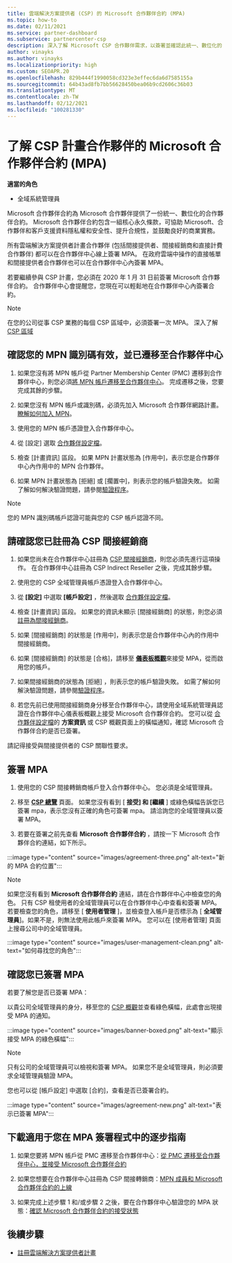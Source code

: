 ```yaml
---
title: 雲端解決方案提供者 (CSP) 的 Microsoft 合作夥伴合約 (MPA)
ms.topic: how-to
ms.date: 02/11/2021
ms.service: partner-dashboard
ms.subservice: partnercenter-csp
description: 深入了解 Microsoft CSP 合作夥伴需求，以簽署並確認此統一、數位化的 Microsoft 合作夥伴合約 (MPA)。
author: vinayks
ms.author: vinayks
ms.localizationpriority: high
ms.custom: SEOAPR.20
ms.openlocfilehash: 829b444f1990058cd323e3effec6da6d7585155a
ms.sourcegitcommit: 64b43ad8fb7bb56628450bea06b9cd2606c36b03
ms.translationtype: MT
ms.contentlocale: zh-TW
ms.lasthandoff: 02/12/2021
ms.locfileid: "100281330"
---
```

# <a name="learn-about-the-microsoft-partner-agreement-mpa-for-csp-program-partners"></a>了解 CSP 計畫合作夥伴的 Microsoft 合作夥伴合約 (MPA)

**適當的角色**

- 全域系統管理員

Microsoft 合作夥伴合約為 Microsoft 合作夥伴提供了一份統一、數位化的合作夥伴合約。 Microsoft 合作夥伴合約包含一組核心永久條款，可協助 Microsoft、合作夥伴和客戶支援資料隱私權和安全性、提升合規性，並鼓勵良好的商業實務。

所有雲端解決方案提供者計畫合作夥伴 (包括間接提供者、間接經銷商和直接計費合作夥伴) 都可以在合作夥伴中心線上簽署 MPA。 在政府雲端中操作的直接帳單和間接提供者合作夥伴也可以在合作夥伴中心內簽署 MPA。

若要繼續參與 CSP 計畫，您必須在 2020 年 1 月 31 日前簽署 Microsoft 合作夥伴合約。 合作夥伴中心會提醒您，您現在可以輕鬆地在合作夥伴中心內簽署合約。

>[!NOTE]
>在您的公司從事 CSP 業務的每個 CSP 區域中，必須簽署一次 MPA。 深入了解 [CSP 區域](regional-authorization-overview.md) 

## <a name="verify-your-mpn-id-is-active-and-migrated-to-partner-center"></a>確認您的 MPN 識別碼有效，並已遷移至合作夥伴中心

1. 如果您沒有將 MPN 帳戶從 Partner Membership Center (PMC) 遷移到合作夥伴中心，則您必須[將 MPN 帳戶遷移至合作夥伴中心](move-pmc-pc-map.md)。 完成遷移之後，您要完成其餘的步驟。 

1. 如果您沒有 MPN 帳戶或識別碼，必須先加入 Microsoft 合作夥伴網路計畫。 [瞭解如何加入 MPN](mpn-create-a-partner-center-account.md)。

1. 使用您的 MPN 帳戶憑證登入合作夥伴中心。
 
1. 從 [設定] 選取 [合作夥伴設定檔](https://partner.microsoft.com/pcv/accountsettings/connectedpartnerprofile)。

1. 檢查 [計畫資訊] 區段。 如果 MPN 計畫狀態為 [作用中]，表示您是合作夥伴中心內作用中的 MPN 合作夥伴。
 
1. 如果 MPN 計畫狀態為 [拒絕] 或 [擱置中]，則表示您的帳戶驗證失敗。 如需了解如何解決驗證問題，請參閱[驗證程序](verification-responses.md)。



>[!NOTE]
>您的 MPN 識別碼帳戶認證可能與您的 CSP 帳戶認證不同。

## <a name="confirm-you-are-enrolled-as-a-csp-indirect-reseller"></a>請確認您已註冊為 CSP 間接經銷商

1. 如果您尚未在合作夥伴中心註冊為 [CSP 間接經銷商](indirect-reseller-tasks-in-partner-center.md)，則您必須先進行這項操作。 在合作夥伴中心註冊為 CSP Indirect Reseller 之後，完成其餘步驟。

1. 使用您的 CSP 全域管理員帳戶憑證登入合作夥伴中心。

1. 從 **[設定]** 中選取 **[帳戶設定]** ，然後選取 [合作夥伴設定檔](https://partner.microsoft.com/pcv/accountsettings/partnerprofile)。

1. 檢查 [計畫資訊] 區段。 如果您的資訊未顯示 [間接經銷商] 的狀態，則您必須[註冊為間接經銷商](indirect-reseller-tasks-in-partner-center.md)。

1. 如果 [間接經銷商] 的狀態是 [作用中]，則表示您是合作夥伴中心內的作用中間接經銷商。
 
4. 如果 [間接經銷商] 的狀態是 [合格]，請移至 [**儀表板概觀**](https://partner.microsoft.com/pcv/dashboard/overview)來接受 MPA，從而啟用您的帳戶。
 
1. 如果間接經銷商的狀態為 [拒絕] ，則表示您的帳戶驗證失敗。 如需了解如何解決驗證問題，請參閱[驗證程序](verification-responses.md)。

1. 若您先前已使用間接經銷商身分移至合作夥伴中心，請使用全域系統管理員認證在合作夥伴中心儀表板概觀上接受 Microsoft 合作夥伴合約。 您可以從 [合作夥伴設定檔](https://partner.microsoft.com/pcv/accountsettings/partnerprofile)的 **方案資訊** 或 CSP 概觀頁面上的橫幅通知，確認 Microsoft 合作夥伴合約是否已簽署。

請記得接受與間接提供者的 CSP 關聯性要求。

## <a name="sign-the-mpa"></a>簽署 MPA

1. 使用您的 CSP 間接轉銷商帳戶登入合作夥伴中心。 您必須是全域管理員。
1. 移至 **[CSP 總覽](https://partner.microsoft.com/pcv/dashboard/overview)** 頁面。  如果您沒有看到 [ **接受] 和 [繼續** ] 或綠色橫幅告訴您已簽署 mpa，表示您沒有正確的角色可簽署 mpa。 請洽詢您的全域管理員以簽署 MPA。

1. 若要在簽署之前先查看 **Microsoft 合作夥伴合約** ，請按一下 Microsoft 合作夥伴合約連結，如下所示。

:::image type="content" source="images/agreement-three.png" alt-text="新的 MPA 合約位置":::

>[!NOTE]
>如果您沒有看到 **Microsoft 合作夥伴合約** 連結，請在合作夥伴中心中檢查您的角色。 只有 CSP 租使用者的全域管理員可以在合作夥伴中心中查看和簽署 MPA。 若要檢查您的角色，請移至 [ **使用者管理** ]，並檢查登入帳戶是否標示為 [ **全域管理員**]。如果不是，則無法使用此帳戶來簽署 MPA。 您可以在 [使用者管理] 頁面上搜尋公司中的全域管理員。

:::image type="content" source="images/user-management-clean.png" alt-text="如何尋找您的角色":::

## <a name="verify-that-you-have-signed-the-mpa"></a>確認您已簽署 MPA

若要了解您是否已簽署 MPA：

 以貴公司全域管理員的身分，移至您的 [CSP 概觀](https://partner.microsoft.com/pcv/dashboard/overview)並查看綠色橫幅，此處會出現接受 MPA 的通知。

 
:::image type="content" source="images/banner-boxed.png" alt-text="顯示接受 MPA 的綠色橫幅":::

>[!NOTE]
>只有公司的全域管理員可以檢視和簽署 MPA。 如果您不是全域管理員，則必須要求全域管理員驗證 MPA。

您也可以從 [帳戶設定] 中選取 [合約]，查看是否已簽署合約。

:::image type="content" source="images/agreement-new.png" alt-text="表示已簽署 MPA":::


## <a name="download-the-step-by-step-guide-thats-right-for-where-you-are-in-the-mpa-signing-process"></a>下載適用于您在 MPA 簽署程式中的逐步指南

1. 如果您要將 MPN 帳戶從 PMC 遷移至合作夥伴中心：[從 PMC 遷移至合作夥伴中心，並接受 Microsoft 合作夥伴合約](https://assetsprod.microsoft.com/mpn/migrate-pmc-pc-mpa-guide.pptx)

2. 如果您想要在合作夥伴中心註冊為 CSP 間接轉銷商：[MPN 成員和 Microsoft 合作夥伴合約的上線](https://assetsprod.microsoft.com/mpn/onboard-pc-csp-mpn-mpa-guide.pptx)

3. 如果完成上述步驟 1 和/或步驟 2 之後，要在合作夥伴中心驗證您的 MPA 狀態：[確認 Microsoft 合作夥伴合約的接受狀態](https://assetsprod.microsoft.com/mpn/verify-mpa-acceptance-status.pptx)
 
## <a name="next-steps"></a>後續步驟

- [註冊雲端解決方案提供者計畫](indirect-reseller-tasks-in-partner-center.md)
